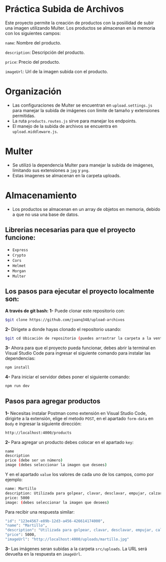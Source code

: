 # Práctica Subida de Archivos

Este proyecto permite la creación de productos con la posiilidad de subir una imagen utilizando Multer. Los productos se almacenan en la memoria con los siguientes campos:

  `name`: Nombre del producto.

  `description`:  Descripción del producto.

  `price`: Precio del producto.

  `imageUrl`: Url de la imagen subida con el producto.

# Organización
 - Las configuraciones de Multer se encuentran en `upload.settings.js` para manejar la subida de imágenes con límite de tamaño y extensiones permitidas.
 - La ruta `products.routes.js` sirve para manejar los endpoints.
 - El manejo de la subida de archivos se encuentra en `upload.middleware.js`.

# Multer
- Se utilizó la dependencia Multer para manejar la subida de imágenes, limitando sus extensiones a `jpg` y `png`.
- Estas imagenes se almacenan en la carpeta uploads.

# Almacenamiento
- Los productos se almacenan en un array de objetos en memoria, debido a que no usa una base de datos.
   
## Librerias necesarias para que el proyecto funcione:
 - `Express`
 - `Crypto`
 - `Cors`
 - `Helmet`
 - `Morgan`
 - `Multer`

## Los pasos para ejecutar el proyecto localmente son:
**A través de git bash:**
 **1-** Puede clonar este repositorio con:
 ```bash
 $git clone https://github.com/juanq348/upload-archivos
 ```
 **2-** Dirigete a donde hayas clonado el repositorio usando:
 ```bash
 $git cd Ubicación de repositorio (puedes arrastrar la carpeta a la ventana de Git Bash)
 ```
 **3-** Ahora para que el proyecto pueda funcionar, debes abrir la terminal en Visual Studio Code para ingresar el siguiente comando para instalar las dependencias:
 ```bash
 npm install
 ```
 **4-** Para iniciar el servidor debes poner el siguiente comando:
 ```bash
 npm run dev
 ```
## Pasos para agregar productos
**1-** Necesitas instalar Postman como extensión en Visual Studio Code, dirigirte a la extensión, elige el metodo `POST`, en el apartado `form-data` en `Body` e ingresar la siguiente dirección:
 ```bash
 http://localhost:4000/products
 ```
 **2-** Para agregar un producto debes colocar en el apartado `key`:
 ```bash
name
description
price (debe ser un número)
image (debes seleccionar la imagen que desees)
 ```
Y en el apartado `value` los valores de cada uno de los campos, como por ejemplo:
```bash
name: Martillo
description: Utilizada para golpear, clavar, desclavar, empujar, calzar partes, romper o deformar objetos. 
price: 5000
image: (debes seleccionar la imagen que desees)
 ```
Para recibir una respuesta similar:
```bash
"id": "123e4567-e89b-12d3-a456-426614174000",
"name": "Martillo",
"description": "Utilizada para golpear, clavar, desclavar, empujar, calzar partes, romper o deformar objetos. ",
"price": 5000,
"imageUrl": "http://localhost:4000/uploads/martillo.jpg"
 ```

**3-** Las imágenes seran subidas a la carpeta `src/uploads`. La URL será devuelta en la respuesta en `imageUrl`.
